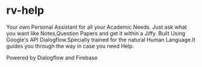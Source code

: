 # rv-help
Your own Personal Assistant for all your Academic Needs. Just ask what you want like Notes,Question Papers and get it within a Jiffy.
Built Using Google's API Dialogflow.Specially trained for the natural Human Language.It guides you through the way in case you need Help.

Powered by Dialogflow and Firebase
